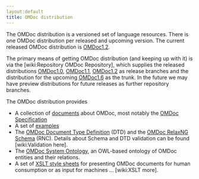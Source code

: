 ```yaml
---
layout:default
title: OMDoc distribution
---
```


The OMDoc distribution is a versioned set of language resources. There is one OMDoc distribution per released and upcoming version. The current released OMDoc distribution is [OMDoc1.2]("https://svn.omdoc.org/repos/omdoc/omdoc-1.2").

The primary means of getting OMDoc distribution (and keeping up with it) is via the [wiki:Repository OMDoc Repository], which supplies the released distributions [OMDoc1.0]("https://svn.omdoc.org/repos/omdoc/omdoc-1.0"), [OMDoc1.1]("https://svn.omdoc.org/repos/omdoc/omdoc-1.1"), [OMDoc1.2]("https://svn.omdoc.org/repos/omdoc/omdoc-1.2") as release branches and the distribution for the upcoming [OMDoc1.6]("https://svn.omdoc.org/repos/omdoc/trunk") as the trunk. In the future we may have preview distributions for future releases as further repository branches. 

The OMDoc distribution provides
- A collection of [documents]("https://trac.omdoc.org/OMDoc/browser/branches/omdoc-1.2/doc") about OMDoc, most notably the [OMDoc Specification]("http://omdoc.org/pubs/omdoc1.2.pdf") 
- A set of [examples]("https://trac.omdoc.org/OMDoc/browser/branches/omdoc-1.2/examples") 
- The [OMDoc Document Type Definition]("https://trac.omdoc.org/OMDoc/browser/branches/omdoc-1.2/dtd") (DTD) and the [OMDoc RelaxNG Schema]("https://trac.omdoc.org/OMDoc/browser/branches/omdoc-1.2/rnc") (RNC). Details about Schema and DTD validation can be found [wiki:Validation here]. 
- The [OMDoc System Ontology]("https://trac.omdoc.org/OMDoc/browser/branches/omdoc-1.2/owl"), an OWL-based ontology of OMDoc entities and their relations. 
- A set of [XSLT style sheets]("https://trac.omdoc.org/OMDoc/browser/branches/omdoc-1.2/xsl") for presenting OMDoc documents for human consumption or as input for machines ... [wiki:XSLT more]. 
